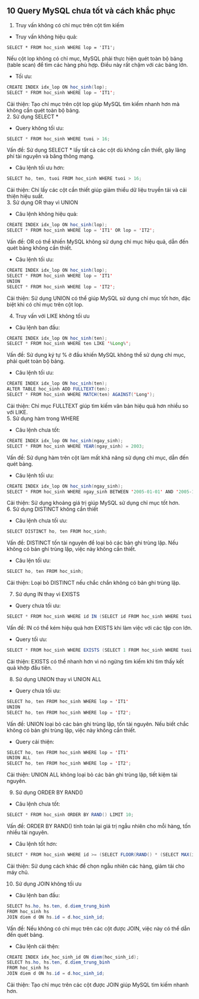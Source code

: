 ## 10 Query MySQL chưa tốt và cách khắc phục
1. Truy vấn không có chỉ mục trên cột tìm kiếm
- Truy vấn không hiệu quả:
``` 
SELECT * FROM hoc_sinh WHERE lop = 'IT1';
```
Nếu cột lop không có chỉ mục, MySQL phải thực hiện quét toàn bộ bảng (table scan) để tìm các hàng phù hợp. Điều này rất chậm với các bảng lớn.

- Tối ưu:
```java
CREATE INDEX idx_lop ON hoc_sinh(lop);
SELECT * FROM hoc_sinh WHERE lop = 'IT1';
```
Cải thiện: Tạo chỉ mục trên cột lop giúp MySQL tìm kiếm nhanh hơn mà không cần quét toàn bộ bảng.  
2. Sử dụng SELECT *
- Query không tối ưu:
```java
SELECT * FROM hoc_sinh WHERE tuoi > 16;
```
Vấn đề: Sử dụng SELECT * lấy tất cả các cột dù không cần thiết, gây lãng phí tài nguyên và băng thông mạng.

- Câu lệnh tối ưu hơn:
```java
SELECT ho, ten, tuoi FROM hoc_sinh WHERE tuoi > 16;
```
Cải thiện: Chỉ lấy các cột cần thiết giúp giảm thiểu dữ liệu truyền tải và cải thiện hiệu suất.  
3. Sử dụng OR thay vì UNION
- Câu lệnh không hiệu quả:
```java
CREATE INDEX idx_lop ON hoc_sinh(lop);
SELECT * FROM hoc_sinh WHERE lop = 'IT1' OR lop = 'IT2';
```

Vấn đề: OR có thể khiến MySQL không sử dụng chỉ mục hiệu quả, dẫn đến quét bảng không cần thiết.

- Câu lệnh tối ưu:
```java
CREATE INDEX idx_lop ON hoc_sinh(lop);
SELECT * FROM hoc_sinh WHERE lop = 'IT1'
UNION
SELECT * FROM hoc_sinh WHERE lop = 'IT2';
```
Cải thiện: Sử dụng UNION có thể giúp MySQL sử dụng chỉ mục tốt hơn, đặc biệt khi có chỉ mục trên cột lop.

4. Truy vấn với LIKE không tối ưu
- Câu lệnh ban đầu:
```java
CREATE INDEX idx_lop ON hoc_sinh(ten);
SELECT * FROM hoc_sinh WHERE ten LIKE '%Long%';
```

Vấn đề: Sử dụng ký tự % ở đầu khiến MySQL không thể sử dụng chỉ mục, phải quét toàn bộ bảng.

- Câu lệnh tối ưu:
```java
CREATE INDEX idx_lop ON hoc_sinh(ten);
ALTER TABLE hoc_sinh ADD FULLTEXT(ten);
SELECT * FROM hoc_sinh WHERE MATCH(ten) AGAINST('Long');
```
Cải thiện: Chỉ mục FULLTEXT giúp tìm kiếm văn bản hiệu quả hơn nhiều so với LIKE.  
5. Sử dụng hàm trong WHERE
- Câu lệnh chưa tốt:
```java
CREATE INDEX idx_lop ON hoc_sinh(ngay_sinh);
SELECT * FROM hoc_sinh WHERE YEAR(ngay_sinh) = 2003;
```
Vấn đề: Sử dụng hàm trên cột làm mất khả năng sử dụng chỉ mục, dẫn đến quét bảng.

- Câu lệnh tối ưu:
```java
CREATE INDEX idx_lop ON hoc_sinh(ngay_sinh);
SELECT * FROM hoc_sinh WHERE ngay_sinh BETWEEN '2005-01-01' AND '2005-12-31';
```
Cải thiện: Sử dụng khoảng giá trị giúp MySQL sử dụng chỉ mục tốt hơn.  
6. Sử dụng DISTINCT không cần thiết
- Câu lệnh chưa tối ưu:
```java
SELECT DISTINCT ho, ten FROM hoc_sinh;
```
Vấn đề: DISTINCT tốn tài nguyên để loại bỏ các bản ghi trùng lặp. Nếu không có bản ghi trùng lặp, việc này không cần thiết.

- Câu lện tối ưu:
```java
SELECT ho, ten FROM hoc_sinh;
```
Cải thiện: Loại bỏ DISTINCT nếu chắc chắn không có bản ghi trùng lặp.  

7. Sử dụng IN thay vì EXISTS
- Query chưa tối ưu:
```java
SELECT * FROM hoc_sinh WHERE id IN (SELECT id FROM hoc_sinh WHERE tuoi > 16);
```

Vấn đề: IN có thể kém hiệu quả hơn EXISTS khi làm việc với các tập con lớn.

- Query tối ưu:
```java
SELECT * FROM hoc_sinh WHERE EXISTS (SELECT 1 FROM hoc_sinh WHERE tuoi > 16);
```
Cải thiện: EXISTS có thể nhanh hơn vì nó ngừng tìm kiếm khi tìm thấy kết quả khớp đầu tiên.  

8. Sử dụng UNION thay vì UNION ALL
- Query chưa tối ưu:
```java
SELECT ho, ten FROM hoc_sinh WHERE lop = 'IT1'
UNION
SELECT ho, ten FROM hoc_sinh WHERE lop = 'IT2';
```
Vấn đề: UNION loại bỏ các bản ghi trùng lặp, tốn tài nguyên. Nếu biết chắc không có bản ghi trùng lặp, việc này không cần thiết.

- Query cải thiện:
```java
SELECT ho, ten FROM hoc_sinh WHERE lop = 'IT1'
UNION ALL
SELECT ho, ten FROM hoc_sinh WHERE lop = 'IT2';
```
Cải thiện: UNION ALL không loại bỏ các bản ghi trùng lặp, tiết kiệm tài nguyên.  

9. Sử dụng ORDER BY RAND()
- Câu lệnh chưa tốt:
```java
SELECT * FROM hoc_sinh ORDER BY RAND() LIMIT 10;
```
Vấn đề: ORDER BY RAND() tính toán lại giá trị ngẫu nhiên cho mỗi hàng, tốn nhiều tài nguyên.

- Câu lệnh tốt hơn:
```java
SELECT * FROM hoc_sinh WHERE id >= (SELECT FLOOR(RAND() * (SELECT MAX(id) FROM hoc_sinh))) LIMIT 10;
```
Cải thiện: Sử dụng cách khác để chọn ngẫu nhiên các hàng, giảm tải cho máy chủ.  

10. Sử dụng JOIN không tối ưu
- Câu lệnh ban đầu:
```java
SELECT hs.ho, hs.ten, d.diem_trung_binh
FROM hoc_sinh hs
JOIN diem d ON hs.id = d.hoc_sinh_id;
```
Vấn đề: Nếu không có chỉ mục trên các cột được JOIN, việc này có thể dẫn đến quét bảng.

- Câu lệnh cải thện:
```java
CREATE INDEX idx_hoc_sinh_id ON diem(hoc_sinh_id);
SELECT hs.ho, hs.ten, d.diem_trung_binh
FROM hoc_sinh hs
JOIN diem d ON hs.id = d.hoc_sinh_id;
```
Cải thiện: Tạo chỉ mục trên các cột được JOIN giúp MySQL tìm kiếm nhanh hơn.